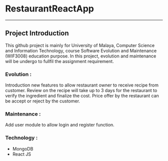 # RestaurantReactApp
<hr/>
<h2> Project Introduction </h2>
<p>This github project is mainly for University of Malaya, Computer Science and Information Technology, course Software Evolution and Maintenance (WIF3008) education purpose. In this project, evolution and maintenance will be undergo to fullfil the assignment requirement.</p>

<h3>Evolution : </h3>
<p>Introduction new features to allow restaurant owner to receive recipe from customer. Review on the recipe will take up to 3 days for the restaurant to verify the ingredient and finalize the cost. Price offer by the restaurant can be accept or reject by the customer.</p>

<h3>Maintenance : </h3>
<p>Add user module to allow login and register function.</p>

<h3>Technology : </h3>
<ul>
  <li>MongoDB</li>
  <li>React JS</li>
</ul>

<h3></h3>
